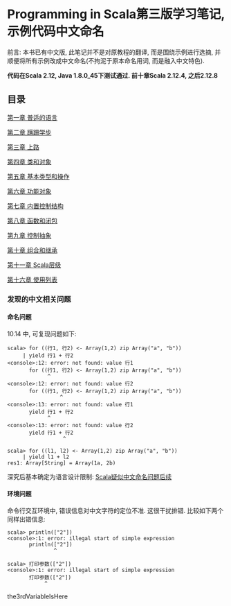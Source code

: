# Programming in Scala第三版学习笔记, 示例代码中文命名

前言: 本书已有中文版, 此笔记并不是对原教程的翻译, 而是围绕示例进行选摘, 并顺便将所有示例改成中文命名(不拘泥于原本命名用词, 而是融入中文特色).

**代码在Scala 2.12, Java 1.8.0_45下测试通过. 前十章Scala 2.12.4, 之后2.12.8**

## 目录

[第一章 普适的语言](章/第一章%20普适的语言.md)

[第二章 蹒跚学步](章/第二章%20蹒跚学步.md)

[第三章 上路](章/第三章%20上路.md)

[第四章 类和对象](章/第四章%20类和对象.md)

[第五章 基本类型和操作](章/第五章%20基本类型和操作.md)

[第六章 功能对象](章/第六章%20功能对象.md)

[第七章 内置控制结构](章/第七章%20内置控制结构.md)

[第八章 函数和闭包](章/第八章%20函数和闭包.md)

[第九章 控制抽象](章/第九章%20控制抽象.md)

[第十章 组合和继承](章/第十章%20组合和继承.md)

[第十一章 Scala层级](章/第十一章%20Scala层级.md)

[第十六章 使用列表](章/第十六章%20使用列表.md)

### 发现的中文相关问题

#### 命名问题
10.14 中, 可复现问题如下:
```
scala> for ((行1, 行2) <- Array(1,2) zip Array("a", "b"))
     | yield 行1 + 行2
<console>:12: error: not found: value 行1
       for ((行1, 行2) <- Array(1,2) zip Array("a", "b"))
             ^
<console>:12: error: not found: value 行2
       for ((行1, 行2) <- Array(1,2) zip Array("a", "b"))
                 ^
<console>:13: error: not found: value 行1
       yield 行1 + 行2
             ^
<console>:13: error: not found: value 行2
       yield 行1 + 行2
                  ^

scala> for ((l1, l2) <- Array(1,2) zip Array("a", "b"))
     | yield l1 + l2
res1: Array[String] = Array(1a, 2b)
```
深究后基本确定为语言设计限制: [Scala疑似中文命名问题后续](https://zhuanlan.zhihu.com/p/52114604)

#### 环境问题
命令行交互环境中, 错误信息对中文字符的定位不准. 这很干扰排错. 比较如下两个同样出错信息:
```
scala> println(["2"])
<console>:1: error: illegal start of simple expression
       println(["2"])
               ^

scala> 打印参数(["2"])
<console>:1: error: illegal start of simple expression
       打印参数(["2"])
            ^
```
the3rdVariableIsHere